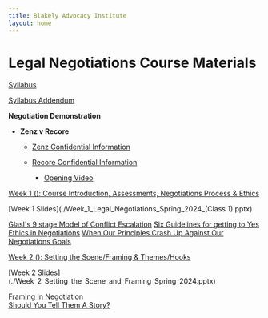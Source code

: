 ```yaml
---
title: Blakely Advocacy Institute
layout: home
---
```

# Legal Negotiations Course Materials

[Syllabus](./Spring_2024_Legal_Negotiatio_Syllabus_updated.pdf)

[Syllabus Addendum](./Spring_2024_Legal_Negotiations_syllabus_addendum.pdf)

**Negotiation Demonstration**

- **Zenz v Recore**

    - [Zenz Confidential Information](./Senator_Zenz.pdf)
    - [Recore Confidential Information](./Senator_Recore.pdf)
 
        - [Opening Video](https://uofh-my.sharepoint.com/:v:/g/personal/dburgosc_cougarnet_uh_edu/Edl19Pca7xZEgo4vUFVfeh8BK6qKS5uj9JhI8l7xEsj1kw?nav=eyJyZWZlcnJhbEluZm8iOnsicmVmZXJyYWxBcHAiOiJPbmVEcml2ZUZvckJ1c2luZXNzIiwicmVmZXJyYWxBcHBQbGF0Zm9ybSI6IldlYiIsInJlZmVycmFsTW9kZSI6InZpZXciLCJyZWZlcnJhbFZpZXciOiJNeUZpbGVzTGlua0NvcHkifX0&e=c8nwtl)
     
<p><u>Week 1 (): Course Introduction, Assessments, Negotiations Process & Ethics</u></p>
[Week 1 Slides](./Week_1_Legal_Negotiations_Spring_2024_(Class 1).pptx)

[Glasl's 9 stage Model of Conflict Escalation](./Conflict_Escalation_Glasl.pdf)
[Six Guidelines for getting to Yes](./Six_Guidelines_for_Getting_to_Yes.docx)
[Ethics in Negotiations](./Ethics_in_Negotiations.docx)
[When Our Principles Crash Up Against Our Negotiations Goals](./When_Our_Principles_Crash_Up_Against_Our_Negotiation_Goals.docx)

<p><u>Week 2 (): Setting the Scene/Framing & Themes/Hooks </u></p>
[Week 2 Slides](./Week_2_Setting_the_Scene_and_Framing_Spring_2024.pptx)

[Framing In Negotiation](./Framing_in_Negotiation.docx)
<br>[Should You Tell Them A Story?](./Stories_Weak_Strong_Facts.docx)</br>
